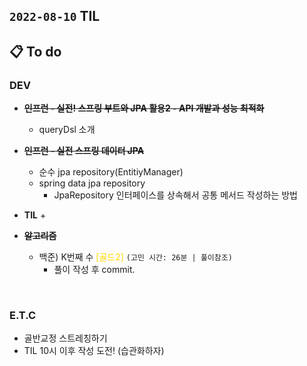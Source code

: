 ## `2022-08-10` TIL

## 📋 To do

### DEV

+ ~~**인프런 - 실전! 스프링 부트와 JPA 활용2 - API 개발과 성능 최적화**~~
  + queryDsl 소개

+ ~~**인프런 - 실전 스프링 데이터 JPA**~~
  + 순수 jpa repository(EntitiyManager)
  + spring data jpa repository
    + JpaRepository 인터페이스를 상속해서 공통 메서드 작성하는 방법

+ **TIL**
  + 
  
+ ~~**알고리즘**~~
  + 백준) K번째 수 <font color="gold">[골드2]</font> `(고민 시간: 26분 | 풀이참조)`
    + 풀이 작성 후 commit.

<br>

### E.T.C
+ 골반교정 스트레칭하기
+ TIL 10시 이후 작성 도전! (습관화하자)